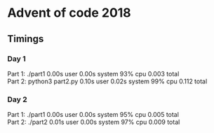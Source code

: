 # Advent of code 2018

## Timings

### Day 1

Part 1: ./part1  0.00s user 0.00s system 93% cpu 0.003 total\
Part 2: python3 part2.py  0.10s user 0.02s system 99% cpu 0.112 total

### Day 2

Part 1: ./part1  0.00s user 0.00s system 95% cpu 0.005 total\
Part 2: ./part2  0.01s user 0.00s system 97% cpu 0.009 total
